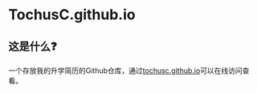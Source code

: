 # TochusC.github.io
## 这是什么❓
一个存放我的升学简历的Github仓库，通过[tochusc.github.io](https://tochusc.github.io/)可以在线访问查看。
